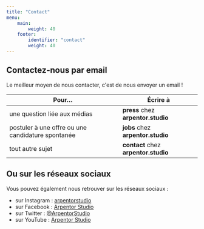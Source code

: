 ```yaml
---
title: "Contact"
menu:
    main:
        weight: 40
    footer:
        identifier: "contact"
        weight: 40
---
```

<section>

## Contactez-nous par email

Le meilleur moyen de nous contacter, c'est de nous envoyer un email !

| Pour… | Écrire à |
| -- | -- |
| une question liée aux médias | **press** chez **arpentor.studio** |
| postuler à une offre ou une candidature spontanée | **jobs** chez **arpentor.studio** |
| tout autre sujet | **contact** chez **arpentor.studio** |
</section>

<section>

## Ou sur les réseaux sociaux

Vous pouvez également nous retrouver sur les réseaux sociaux :

- sur Instagram : [arpentorstudio](https://www.instagram.com/arpentorstudio/)
- sur Facebook : [Arpentor Studio](https://www.facebook.com/Arpentor-Studio-100396392569735)
- sur Twitter : [@ArpentorStudio](https://twitter.com/ArpentorStudio)
- sur YouTube : [Arpentor Studio](https://www.youtube.com/channel/UC5O0siehXk70Qp112X5M0Ag)

</section>
